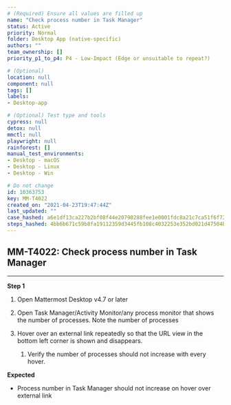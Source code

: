 ```yaml
---
# (Required) Ensure all values are filled up
name: "Check process number in Task Manager"
status: Active
priority: Normal
folder: Desktop App (native-specific)
authors: ""
team_ownership: []
priority_p1_to_p4: P4 - Low-Impact (Edge or unsuitable to repeat?)

# (Optional)
location: null
component: null
tags: []
labels: 
- Desktop-app

# (Optional) Test type and tools
cypress: null
detox: null
mmctl: null
playwright: null
rainforest: []
manual_test_environments: 
- Desktop - macOS
- Desktop - Linux
- Desktop - Win

# Do not change
id: 10363753
key: MM-T4022
created_on: "2021-04-23T19:47:44Z"
last_updated: ""
case_hashed: a6e1df13ca227b2bf08f44e20790288fee1e0001fdc8a21c7ca51f6f721984f8c578516f52736bf2158d3b690a5081b3
steps_hashed: 4bb6b671c59b8fa19112359d3445fb108c4032253e352bd021d47504bd2b258c321b651e00279f7c65febeba5849ea24
---
```


<!-- (Auto-generated) Based on frontmatter's "key" and "name" -->

## MM-T4022: Check process number in Task Manager

---

**Step 1**

1. Open Mattermost Desktop v4.7 or later

2. Open Task Manager/Activity Monitor/any process monitor that shows the number of processes. Note the number of processes

3. Hover over an external link repeatedly so that the URL view in the bottom left corner is shown and disappears.

   1. Verify the number of processes should not increase with every hover.

**Expected**

- Process number in Task Manager should not increase on hover over external link
